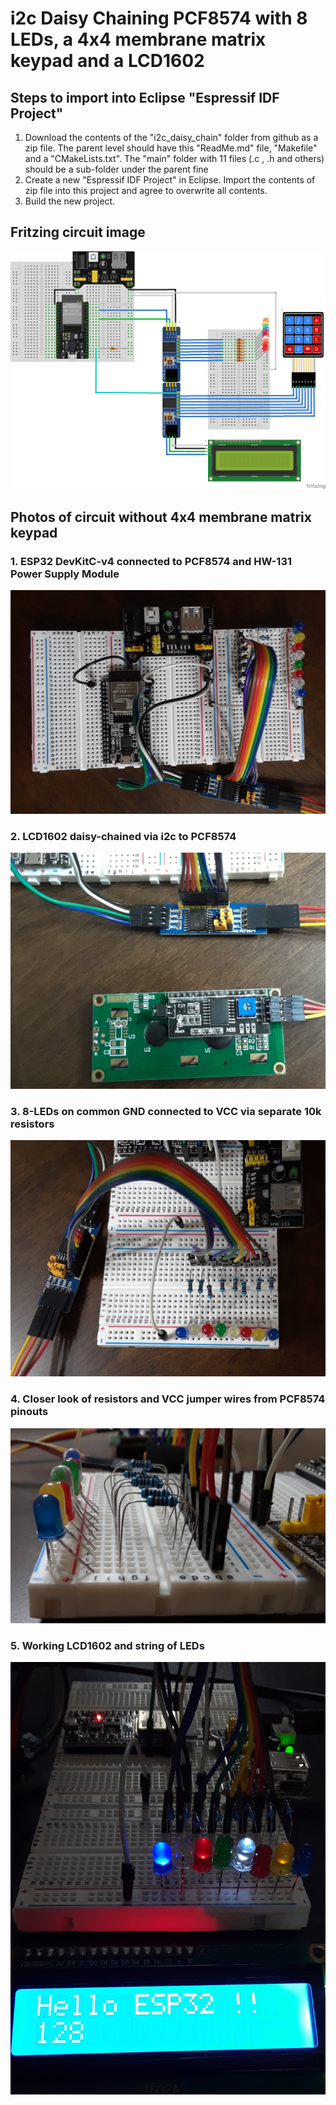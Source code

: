 # i2c Daisy Chaining PCF8574 with 8 LEDs, a 4x4 membrane matrix keypad and a LCD1602 



## Steps to import into Eclipse "Espressif IDF Project"

1.  Download the contents of the "i2c_daisy_chain" folder from github as a zip file. The parent level should have this "ReadMe.md" file, "Makefile" and a "CMakeLists.txt". The "main" folder with 11 files (.c , .h and others) should be a sub-folder under the parent fine
1.  Create a new "Espressif IDF Project" in Eclipse. Import the contents of zip file into this project and agree to overwrite all contents.
1.  Build the new project.

## Fritzing circuit image
![Three i2c devices on PCF8574_bb](Three%20i2c%20devices%20on%20PCF8574_bb.png)


## Photos of circuit without 4x4 membrane matrix keypad

### 1. ESP32 DevKitC-v4 connected to PCF8574 and HW-131 Power Supply Module 
![ESP32 DevKitC-v4 connected to PCF8574 and HW-131 Power Supply Module](20221106_1845-1.jpg)


### 2. LCD1602 daisy-chained via i2c to PCF8574
![LCD1602 daisy-chained via i2c to PCF8574](20221106_1845-2.jpg)


### 3. 8-LEDs on common GND connected to VCC via separate 10k resistors
![8-LEDs on common GND connected to VCC via separate 10k resistors](20221106_1845-3.jpg)


### 4. Closer look of resistors and VCC jumper wires from PCF8574 pinouts
![Closer look of resistors and VCC jumper wires from PCF8574 pinouts](20221106_1845-4.jpg)


### 5. Working LCD1602 and string of LEDs
![Working LCD1602 and string of LEDs](20221106_1845-5.jpg)
